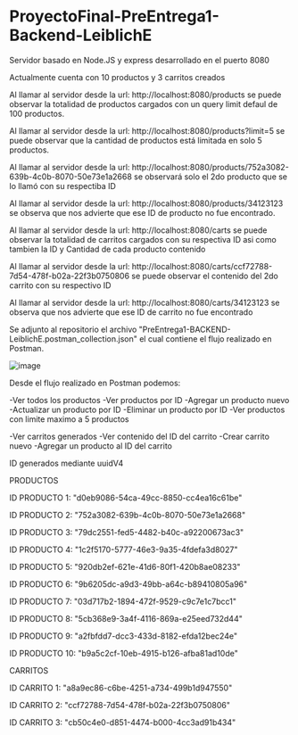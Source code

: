 # ProyectoFinal-PreEntrega1-Backend-LeiblichE


Servidor basado en Node.JS y express desarrollado en el puerto 8080

Actualmente cuenta con 10 productos y 3 carritos creados

Al llamar al servidor desde la url: http://localhost:8080/products se puede observar la totalidad de productos cargados con un query limit defaul de 100 productos.

Al llamar al servidor desde la url: http://localhost:8080/products?limit=5 se puede observar que la cantidad de productos está limitada en solo 5 productos.

Al llamar al servidor desde la url: http://localhost:8080/products/752a3082-639b-4c0b-8070-50e73e1a2668 se observará solo el 2do producto que se lo llamó con su respectiba ID

Al llamar al servidor desde la url: http://localhost:8080/products/34123123 se observa que nos advierte que ese ID de producto no fue encontrado.

Al llamar al servidor desde la url: http://localhost:8080/carts se puede observar la totalidad de carritos cargados con su respectiva ID asi como tambien la ID y Cantidad de cada producto contenido

Al llamar al servidor desde la url: http://localhost:8080/carts/ccf72788-7d54-478f-b02a-22f3b0750806 se puede observar el contenido del 2do carrito con su respectivo ID

Al llamar al servidor desde la url: http://localhost:8080/carts/34123123 se observa que nos advierte que ese ID de carrito no fue encontrado


Se adjunto al repositorio el archivo "PreEntrega1-BACKEND-LeiblichE.postman_collection.json" el cual contiene el flujo realizado en Postman.

![image](https://github.com/EzequielLeiblich/ProyectoFinal-PreEntrega1-Backend-LeiblichE/assets/113488651/68b0d0d5-8cfc-47ae-b5fc-69fc96738771)

Desde el flujo realizado en Postman podemos:

-Ver todos los productos
-Ver productos por ID
-Agregar un producto nuevo
-Actualizar un producto por ID
-Eliminar un producto por ID
-Ver productos con limite maximo a 5 productos


-Ver carritos generados
-Ver contenido del ID del carrito
-Crear carrito nuevo
-Agregar un producto al ID del carrito



ID generados mediante uuidV4

PRODUCTOS


ID PRODUCTO 1: "d0eb9086-54ca-49cc-8850-cc4ea16c61be"

ID PRODUCTO 2: "752a3082-639b-4c0b-8070-50e73e1a2668"

ID PRODUCTO 3: "79dc2551-fed5-4482-b40c-a92200673ac3"

ID PRODUCTO 4: "1c2f5170-5777-46e3-9a35-4fdefa3d8027"

ID PRODUCTO 5: "920db2ef-621e-41d6-80f1-420b8ae08233"

ID PRODUCTO 6: "9b6205dc-a9d3-49bb-a64c-b89410805a96"

ID PRODUCTO 7: "03d717b2-1894-472f-9529-c9c7e1c7bcc1"

ID PRODUCTO 8: "5cb368e9-3a4f-4116-869a-e25eed732d44"

ID PRODUCTO 9: "a2fbfdd7-dcc3-433d-8182-efda12bec24e"

ID PRODUCTO 10: "b9a5c2cf-10eb-4915-b126-afba81ad10de"



CARRITOS



ID CARRITO 1: "a8a9ec86-c6be-4251-a734-499b1d947550"

ID CARRITO 2: "ccf72788-7d54-478f-b02a-22f3b0750806"

ID CARRITO 3: "cb50c4e0-d851-4474-b000-4cc3ad91b434"
